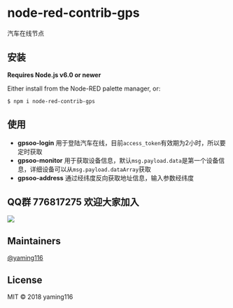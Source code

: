 # node-red-contrib-gps

汽车在线节点


## 安装

**Requires Node.js v6.0 or newer**

Either install from the Node-RED palette manager, or:

```
$ npm i node-red-contrib-gps
```

## 使用

* **gpsoo-login** 用于登陆汽车在线，目前`access_token`有效期为2小时，所以要定时获取 
* **gpsoo-monitor** 用于获取设备信息，默认`msg.payload.data`是第一个设备信息，详细设备可以从`msg.payload.dataArray`获取
* **gpsoo-address** 通过经纬度反向获取地址信息，输入参数经纬度


## QQ群 776817275 欢迎大家加入

![](https://i.loli.net/2018/12/28/5c25b8bf1e78d.jpg)

## Maintainers

[@yaming116](https://github.com/yaming116)

## License

MIT © 2018 yaming116

